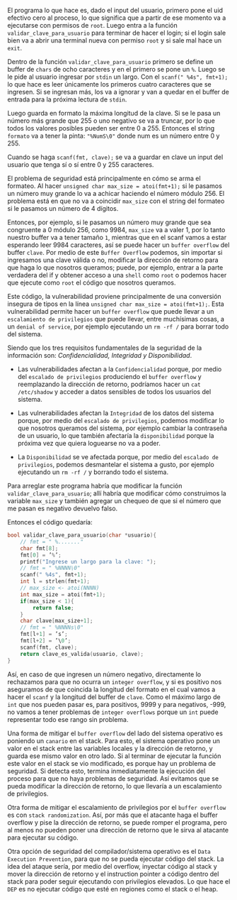 El programa lo que hace es, dado el input del usuario, primero pone el uid efectivo cero al proceso, lo que significa que a partir de ese momento va a ejecutarse con permisos de `root`. Luego entra a la función `validar_clave_para_usuario` para terminar de hacer el login; si el login sale bien va a abrir una terminal nueva con permiso `root` y si sale mal hace un `exit`. 

Dentro de la función `validar_clave_para_usuario` primero se define un buffer de `chars` de ocho caracteres y en el primero se pone un `%`. Luego se le pide al usuario ingresar por `stdin` un largo. Con el `scanf(" %4s", fmt+1);` lo que hace es leer únicamente los primeros cuatro caracteres que se ingresen. Si se ingresan más, los va a ignorar y van a quedar en el buffer de entrada para la próxima lectura de `stdin`.

Luego guarda en formato la máxima longitud de la clave. Si se le pasa un número más grande que 255 o uno negativo se va a truncar, por lo que todos los valores posibles pueden ser entre 0 a 255. Entonces el string `formato` va a tener la pinta: `"%NumS\0"` donde num es un número entre 0 y 255.

Cuando se haga `scanf(fmt, clave);` se va a guardar en clave un input del usuario que tenga sí o sí entre 0 y 255 caracteres. 

El problema de seguridad está principalmente en cómo se arma el formateo. Al hacer `unsigned char max_size = atoi(fmt+1);` si le pasamos un número muy grande lo va a achicar haciendo el número módulo 256. El problema está en que no va a coincidir `max_size` con el string del formateo si le pasamos un número de 4 dígitos.  

Entonces, por ejemplo, si le pasamos un número muy grande que sea congruente a 0 módulo 256, como 9984, `max_size` va a valer 1, por lo tanto nuestro buffer va a tener tamaño `1`, mientras que en el scanf vamos a estar esperando leer 9984 caracteres, así se puede hacer un `buffer overflow` del buffer `clave`. Por medio de este `Buffer Overflow` podemos, sin importar si ingresamos una clave válida o no, modificar la dirección de retorno para que haga lo que nosotros queramos; puede, por ejemplo, entrar a la parte verdadera del if y obtener acceso a una `shell` como `root` o podemos hacer que ejecute como `root` el código que nosotros queramos. 

Este código, la vulnerabilidad proviene principalmente de una conversión insegura de tipos en la línea `unsigned char max_size = atoi(fmt+1);`. Esta vulnerabilidad permite hacer un `buffer overflow` que puede llevar a un `escalamiento de privilegios` que puede llevar, entre muchísimas cosas, a un `denial of service`, por ejemplo ejecutando un `rm -rf /` para borrar todo del sistema. 

Siendo que los tres requisitos fundamentales de la seguridad de la información son: *Confidencialidad, Integridad y Disponibilidad*.

- Las vulnerabilidades afectan a la `Confidencialidad` porque, por medio del `escalado de privilegios` produciendo el `buffer overflow` y reemplazando la dirección de retorno, podríamos hacer un `cat /etc/shadow` y acceder a datos sensibles de todos los usuarios del sistema.  

- Las vulnerabilidades afectan la `Integridad` de los datos del sistema porque, por medio del `escalado de privilegios`, podemos modificar lo que nosotros queramos del sistema, por ejemplo cambiar la contraseña de un usuario, lo que también afectaría la `disponibilidad` porque la próxima vez que quiera loguearse no va a poder. 

- La `Disponibilidad` se ve afectada porque, por medio del `escalado de privilegios`, podemos desmantelar el sistema a gusto, por ejemplo ejecutando un `rm -rf /` y borrando todo el sistema. 

Para arreglar este programa habría que modificar la función `validar_clave_para_usuario`; allí habría que modificar cómo construimos la variable `max_size` y también agregar un chequeo de que si el número que me pasan es negativo devuelvo falso. 

Entonces el código quedaría: 

```c
bool validar_clave_para_usuario(char *usuario){
    // fmt = " %......."
    char fmt[8];
    fmt[0] = ’%’;
    printf("Ingrese un largo para la clave: ");
    // fmt = " %NNNN\0"
    scanf(" %4s", fmt+1);
    int l = strlen(fmt+1);
    // max_size <- atoi(NNNN)
    int max_size = atoi(fmt+1);
    if(max_size < 1){
        return false;
    }
    char clave[max_size+1];
    // fmt = " %NNNNs\0"
    fmt[l+1] = ’s’;
    fmt[l+2] = ’\0’;
    scanf(fmt, clave);
    return clave_es_valida(usuario, clave);
}
```
Así, en caso de que ingresen un número negativo, directamente lo rechazamos para que no ocurra un `integer overflow`, y si es positivo nos aseguramos de que coincida la longitud del formato en el cual vamos a hacer el `scanf` y la longitud del buffer de `clave`. Como el máximo largo de `int` que nos pueden pasar es, para positivos, 9999 y para negativos, -999, no vamos a tener problemas de `integer overflows` porque un `int` puede representar todo ese rango sin problema.

Una forma de mitigar el `buffer overflow` del lado del sistema operativo es poniendo un `canario` en el stack. Para esto, el sistema operativo pone un valor en el stack entre las variables locales y la dirección de retorno, y guarda ese mismo valor en otro lado. Si al terminar de ejecutar la función este valor en el stack se vio modificado, es porque hay un problema de seguridad. Si detecta esto, termina inmediatamente la ejecución del proceso para que no haya problemas de seguridad. Así evitamos que se pueda modificar la dirección de retorno, lo que llevaría a un escalamiento de privilegios.

Otra forma de mitigar el escalamiento de privilegios por el `buffer overflow` es con `stack randomization`. Así, por más que el atacante haga el buffer overflow y pise la dirección de retorno, se puede romper el programa, pero al menos no pueden poner una dirección de retorno que le sirva al atacante para ejecutar su código.

Otra opción de seguridad del compilador/sistema operativo es el `Data Execution Prevention`, para que no se pueda ejecutar código del stack. La idea del ataque sería, por medio del overflow, inyectar código al stack y mover la dirección de retorno y el instruction pointer a código dentro del stack para poder seguir ejecutando con privilegios elevados. Lo que hace el `DEP` es no ejecutar código que esté en regiones como el stack o el heap.

